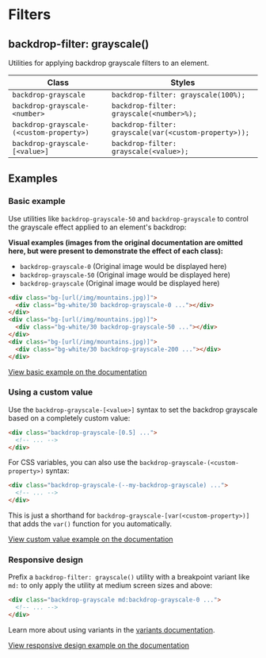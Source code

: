 # Filters

## backdrop-filter: grayscale()

Utilities for applying backdrop grayscale filters to an element.

| Class                       | Styles                                     |
|-----------------------------|--------------------------------------------|
| `backdrop-grayscale`        | `backdrop-filter: grayscale(100%);`       |
| `backdrop-grayscale-<number>` | `backdrop-filter: grayscale(<number>%);`    |
| `backdrop-grayscale-(<custom-property>)` | `backdrop-filter: grayscale(var(<custom-property>));` |
| `backdrop-grayscale-[<value>]` | `backdrop-filter: grayscale(<value>);`     |

## Examples

### Basic example

Use utilities like `backdrop-grayscale-50` and `backdrop-grayscale` to control the grayscale effect applied to an element's backdrop:

**Visual examples (images from the original documentation are omitted here, but were present to demonstrate the effect of each class):**

*   `backdrop-grayscale-0` (Original image would be displayed here)
*   `backdrop-grayscale-50` (Original image would be displayed here)
*   `backdrop-grayscale` (Original image would be displayed here)

```html
<div class="bg-[url(/img/mountains.jpg)]">
  <div class="bg-white/30 backdrop-grayscale-0 ..."></div>
</div>
<div class="bg-[url(/img/mountains.jpg)]">
  <div class="bg-white/30 backdrop-grayscale-50 ..."></div>
</div>
<div class="bg-[url(/img/mountains.jpg)]">
  <div class="bg-white/30 backdrop-grayscale-200 ..."></div>
</div>
```

[View basic example on the documentation](https://tailwindcss.com/docs/backdrop-filter-grayscale#basic-example)

### Using a custom value

Use the `backdrop-grayscale-[<value>]` syntax to set the backdrop grayscale based on a completely custom value:

```html
<div class="backdrop-grayscale-[0.5] ...">
  <!-- ... -->
</div>
```

For CSS variables, you can also use the `backdrop-grayscale-(<custom-property>)` syntax:

```html
<div class="backdrop-grayscale-(--my-backdrop-grayscale) ...">
  <!-- ... -->
</div>
```

This is just a shorthand for `backdrop-grayscale-[var(<custom-property>)]` that adds the `var()` function for you automatically.

[View custom value example on the documentation](https://tailwindcss.com/docs/backdrop-filter-grayscale#using-a-custom-value)

### Responsive design

Prefix a `backdrop-filter: grayscale()` utility with a breakpoint variant like `md:` to only apply the utility at medium screen sizes and above:

```html
<div class="backdrop-grayscale md:backdrop-grayscale-0 ...">
  <!-- ... -->
</div>
```

Learn more about using variants in the [variants documentation](https://tailwindcss.com/docs/hover-focus-and-other-states).

[View responsive design example on the documentation](https://tailwindcss.com/docs/backdrop-filter-grayscale#responsive-design)
